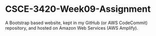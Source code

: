 # CSCE-3420-Week09-Assignment
A Bootstrap based website, kept in my GitHub (or AWS CodeCommit) repository, and hosted on Amazon Web Services (AWS Amplify).

